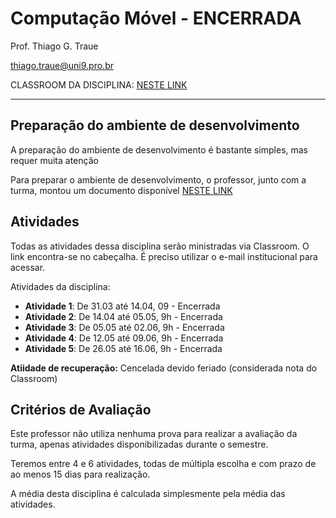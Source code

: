 # Computação Móvel - ENCERRADA

Prof. Thiago G. Traue

thiago.traue@uni9.pro.br

CLASSROOM DA DISCIPLINA: [NESTE LINK](https://classroom.google.com/c/NDY1OTg2MzQ5MzQ1?cjc=xuzfzp5)

---

## Preparação do ambiente de desenvolvimento

A preparação do ambiente de desenvolvimento é bastante simples, mas requer muita atenção

Para preparar o ambiente de desenvolvimento, o professor, junto com a turma, montou um documento disponível [NESTE LINK](https://docs.google.com/document/d/1RQwNPShR61f04k2HAtAczgRPqlaWBHs2XgqcpAXRoRk/edit?usp=sharing)

## Atividades

Todas as atividades dessa disciplina serão ministradas via Classroom. O link encontra-se no cabeçalha. É preciso utilizar o e-mail institucional para acessar.

Atividades da disciplina:

- **Atividade 1**: De 31.03 até 14.04, 09 - Encerrada
- **Atividade 2**: De 14.04 até 05.05, 9h - Encerrada
- **Atividade 3**: De 05.05 até 02.06, 9h - Encerrada
- **Atividade 4**: De 12.05 até 09.06, 9h - Encerrada
- **Atividade 5**: De 26.05 até 16.06, 9h - Encerrada

**Atiidade de recuperação:** Cencelada devido feriado (considerada nota do Classroom)

## Critérios de Avaliação

Este professor não utiliza nenhuma prova para realizar a avaliação da turma, apenas atividades disponibilizadas durante o semestre.

Teremos entre 4 e 6 atividades, todas de múltipla escolha e com prazo de ao menos 15 dias para realização.

A média desta disciplina é calculada simplesmente pela média das atividades.
